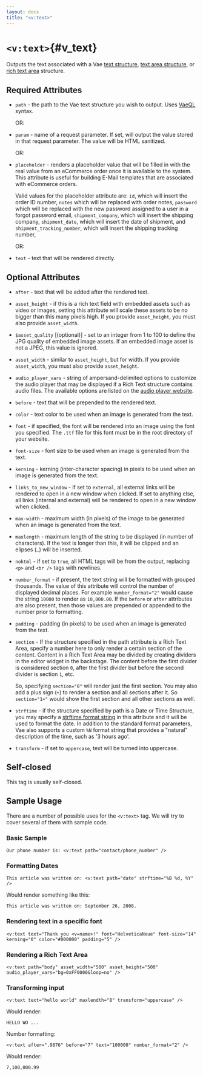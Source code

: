 ```yaml
---
layout: docs
title: "<v:text>"
---
```


# `<v:text>`{#v_text}

Outputs the text associated with a Vae [text
structure](#structure.text), [text area structure](#structure.textarea),
or [rich text area](#structure.richtext) structure.

## Required Attributes

-   `path` - the path to the Vae text structure you wish to output. Uses
    [VaeQL](#vaeql) syntax.

    OR:

-   `param` - name of a request parameter. If set, will output the value
    stored in that request parameter. The value will be HTML sanitized.

    OR:

-   `placeholder` - renders a placeholder value that will be filled in
    with the real value from an eCommerce order once it is available to
    the system. This attribute is useful for building E-Mail templates
    that are associated with eCommerce orders.

    Valid values for the placeholder attribute are: `id`, which will
    insert the order ID number, `notes` which will be replaced with
    order notes, `password` which will be replaced with the new password
    assigned to a user in a forgot password email, `shipment_company`,
    which will insert the shipping company, `shipment_date`, which will
    insert the date of shipment, and `shipment_tracking_number`, which
    will insert the shipping tracking number,

    OR:

-   `text` - text that will be rendered directly.

## Optional Attributes

-   `after` - text that will be added after the rendered text.

-   `asset_height` - if this is a rich text field with embedded assets
    such as video or images, setting this attribute will scale these
    assets to be no bigger than this many pixels high. If you provide
    `asset_height`, you must also provide `asset_width`.

-   `$asset_quality` \[(optional)\] - set to an integer from 1 to 100 to
    define the JPG quality of embedded image assets. If an embedded
    image asset is not a JPEG, this value is ignored.

-   `asset_width` - similar to `asset_height`, but for width. If you
    provide `asset_width`, you must also provide `asset_height`.

-   `audio_player_vars` - string of ampersand-delimited options to
    customize the audio player that may be displayed if a Rich Text
    structure contains audio files. The available options are listed on
    the [audio player
    website](http://www.macloo.com/examples/audio_player/options.html).

-   `before` - text that will be prepended to the rendered text.

-   `color` - text color to be used when an image is generated from
    the text.

-   `font` - if specified, the font will be rendered into an image using
    the font you specified. The `.ttf` file for this font must be in the
    root directory of your website.

-   `font-size` - font size to be used when an image is generated from
    the text.

-   `kerning` - kerning (inter-character spacing) in pixels to be used
    when an image is generated from the text.

-   `links_to_new_window` - if set to `external`, all external links
    will be rendered to open in a new window when clicked. If set to
    anything else, all links (internal and external) will be rendered to
    open in a new window when clicked.

-   `max-width` - maximum width (in pixels) of the image to be generated
    when an image is generated from the text.

-   `maxlength` - maximum length of the string to be displayed (in
    number of characters). If the text is longer than this, it will be
    clipped and an elipses (`…`) will be inserted.

-   `nohtml` - if set to `true`, all HTML tags will be from the output,
    replacing `<p>` and `<br />` tags with newlines.

-   `number_format` - if present, the text string will be formatted with
    grouped thousands. The value of this attribute will control the
    number of displayed decimal places. For example `number_format="2"`
    would cause the string `10000` to render as `10,000.00`. If the
    `before` or `after` attributes are also present, then those values
    are prepended or appended to the number prior to formatting.

-   `padding` - padding (in pixels) to be used when an image is
    generated from the text.

-   `section` - If the structure specified in the path attribute is a
    Rich Text Area, specify a number here to only render a certain
    section of the content. Content in a Rich Text Area may be divided
    by creating dividers in the editor widget in the backstage. The
    content before the first divider is considered section `0`, after
    the first divider but before the second divider is section `1`, etc.

    So, specifying `section="0"` will render just the first section. You
    may also add a plus sign (`+`) to render a section and all sections
    after it. So `section="1+"` would show the first section and all
    other sections as well.

-   `strftime` - if the structure specified by path is a Date or Time
    Structure, you may specify a [strftime format
    string](http://www.php.net/strftime) in this attribute and it will
    be used to format the date. In addition to the standard format
    parameters, Vae also supports a custom `%N` format string that
    provides a "natural" description of the time, such as '3 hours ago'.

-   `transform` - if set to `uppercase`, text will be turned
    into uppercase.

## Self-closed

This tag is usually self-closed.

## Sample Usage

There are a number of possible uses for the `<v:text>` tag. We will try
to cover several of them with sample code.

### Basic Sample

    Our phone number is: <v:text path="contact/phone_number" />

### Formatting Dates

    This article was written on: <v:text path="date" strftime="%B %d, %Y" />

Would render something like this:

    This article was written on: September 26, 2008.

### Rendering text in a specific font

    <v:text text="Thank you <v=name>!" font="HelveticaNeue" font-size="14" kerning="0" color="#000000" padding="5" />

### Rendering a Rich Text Area

    <v:text path="body" asset_width="500" asset_height="500" audio_player_vars="bg=0xFF0000&loop=no" />

### Transforming input

    <v:text text="hello world" maxlendth="8" transform="uppercase" />

Would render:

    HELLO WO ...

Number formatting:

    <v:text after=".9876" before="7" text="100000" number_format="2" />

Would render:

    7,100,000.99
